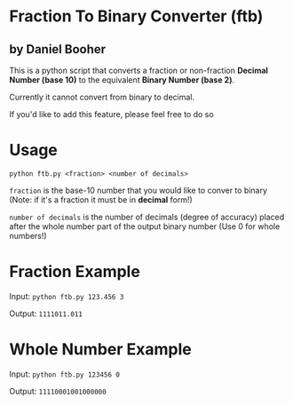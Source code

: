 # Fraction To Binary Converter (ftb)

## by Daniel Booher

This is a python script that converts a fraction or non-fraction **Decimal Number (base 10)** to the equivalent **Binary Number (base 2)**.

Currently it cannot convert from binary to decimal.

If you'd like to add this feature, please feel free to do so

# Usage

`python ftb.py <fraction> <number of decimals>`

`fraction` is the base-10 number that you would like to conver to binary (Note: if it's a fraction it must be in **decimal** form!)

`number of decimals` is the number of decimals (degree of accuracy) placed after the whole number part of the output binary number (Use 0 for whole numbers!)

# Fraction Example

Input: `python ftb.py 123.456 3`

Output: `1111011.011`

# Whole Number Example

Input: `python ftb.py 123456 0`

Output: `11110001001000000`